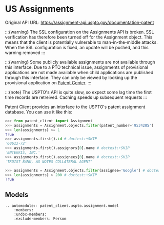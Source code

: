 # US Assignments

Original API URL: <https://assignment-api.uspto.gov/documentation-patent>

:::{warning}
The SSL configuration on the Assignments API is broken. SSL verification has therefore been turned off
for the Assignment object. This means that the client is potentially vulnerable to man-in-the-middle
attacks. When the SSL configuration is fixed, an update will be pushed, and this warning removed
:::

:::{warning}
Some publicly available assignments are not available through this interface. Due to a PTO technical issue,
assignments of provisional applications are not made available when child applications are published through
this interface. They can only be viewed by looking up the provisional application on
[Patent Center](https://patentcenter.uspto.gov).
:::

:::{note}
The USPTO's API is quite slow, so expect some lag time the first time records are retreived. Caching speeds up subsequent requests
:::

Patent Client provides an interface to the USPTO's patent assignment database. You can use it like this:

```python
>>> from patent_client import Assignment
>>> assignments = Assignment.objects.filter(patent_number='9534285')
>>> len(assignments) >= 1
True
>>> assignments.first().id # doctest:+SKIP
'60613-72'
>>> assignments.first().assignors[0].name # doctest:+SKIP
'ENTEGRIS, INC.'
>>> assignments.first().assignees[0].name # doctest:+SKIP
'TRUIST BANK, AS NOTES COLLATERAL AGENT'

>>> assignments = Assignment.objects.filter(assignee='Google') # doctest:+SKIP
>>> len(assignments) > 200 # doctest:+SKIP
True
```

## Models

```{eval-rst}
.. automodule:: patent_client.uspto.assignment.model
    :members:
    :undoc-members:
    :exclude-members: Person
```
